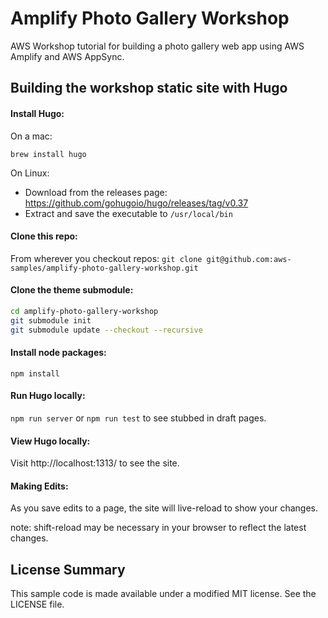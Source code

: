 <!-- # Attention

This workshop content is over a year old and AWS Amplify has made a great deal of improvements 
since this content was originally written. 

Instead of this content, please check out some of the more up-to-date Amplify content. One great 
example is the <a href="https://github.com/aws-samples/aws-serverless-airline-booking">AWS Serverless Airline Booking</a> project. 
Besides that, you can find lots more excellent AWS Amplify content on the <a href="https://amplify.aws/community/">AWS Amplify Community</a> site.

If you would still like to review the content of this workshop, these instructions should still work, 
provided you use the specific version of AWS Amplify noted in the Prerequisites section.

------------ -->

# Amplify Photo Gallery Workshop
AWS Workshop tutorial for building a photo gallery web app using AWS Amplify and AWS AppSync.

## Building the workshop static site with Hugo

#### Install Hugo:
On a mac:

`brew install hugo`

On Linux:
  - Download from the releases page: https://github.com/gohugoio/hugo/releases/tag/v0.37
  - Extract and save the executable to `/usr/local/bin`

#### Clone this repo:
From wherever you checkout repos:
`git clone git@github.com:aws-samples/amplify-photo-gallery-workshop.git`

#### Clone the theme submodule:

```sh
cd amplify-photo-gallery-workshop
git submodule init
git submodule update --checkout --recursive
```

#### Install node packages:

`npm install`

#### Run Hugo locally:

`npm run server`
or
`npm run test` to see stubbed in draft pages.

#### View Hugo locally:
Visit http://localhost:1313/ to see the site.

#### Making Edits:
As you save edits to a page, the site will live-reload to show your changes.

note: shift-reload may be necessary in your browser to reflect the latest changes.

## License Summary

This sample code is made available under a modified MIT license. See the LICENSE file.

